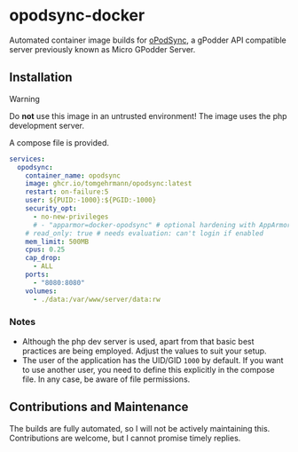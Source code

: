 # opodsync-docker

Automated container image builds for [oPodSync](https://github.com/kd2org/opodsync), a gPodder API compatible server previously known as Micro GPodder Server.

## Installation

> [!warning]
> Do **not** use this image in an untrusted environment! The image uses the php development server.

A compose file is provided.

```yaml:compose.yaml
services:
  opodsync:
    container_name: opodsync
    image: ghcr.io/tomgehrmann/opodsync:latest
    restart: on-failure:5
    user: ${PUID:-1000}:${PGID:-1000}
    security_opt:
      - no-new-privileges
      # - "apparmor=docker-opodsync" # optional hardening with AppArmor
    # read_only: true # needs evaluation: can't login if enabled
    mem_limit: 500MB
    cpus: 0.25
    cap_drop:
      - ALL
    ports:
      - "8080:8080"
    volumes:
      - ./data:/var/www/server/data:rw

```

### Notes

* Although the php dev server is used, apart from that basic best practices are being employed. Adjust the values to suit your setup.
* The user of the application has the UID/GID `1000` by default. If you want to use another user, you need to define this explicitly in the compose file. In any case, be aware of file permissions.

## Contributions and Maintenance
The builds are fully automated, so I will not be actively maintaining this.
Contributions are welcome, but I cannot promise timely replies.